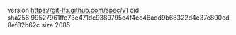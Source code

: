 version https://git-lfs.github.com/spec/v1
oid sha256:99527961ffe73e471dc9389795c4f4ec46add9b68322d4e37e890ed8ef82b62c
size 2085

